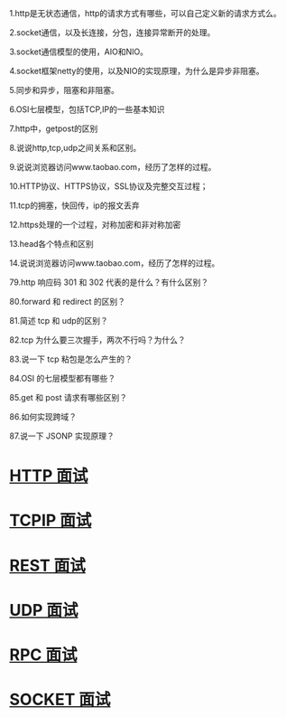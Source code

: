 
1.http是无状态通信，http的请求方式有哪些，可以自己定义新的请求方式么。

2.socket通信，以及长连接，分包，连接异常断开的处理。

3.socket通信模型的使用，AIO和NIO。

4.socket框架netty的使用，以及NIO的实现原理，为什么是异步非阻塞。

5.同步和异步，阻塞和非阻塞。

6.OSI七层模型，包括TCP,IP的一些基本知识

7.http中，getpost的区别

8.说说http,tcp,udp之间关系和区别。

9.说说浏览器访问www.taobao.com，经历了怎样的过程。

10.HTTP协议、HTTPS协议，SSL协议及完整交互过程；

11.tcp的拥塞，快回传，ip的报文丢弃

12.https处理的一个过程，对称加密和非对称加密

13.head各个特点和区别

14.说说浏览器访问www.taobao.com，经历了怎样的过程。

79.http 响应码 301 和 302 代表的是什么？有什么区别？

80.forward 和 redirect 的区别？

81.简述 tcp 和 udp的区别？

82.tcp 为什么要三次握手，两次不行吗？为什么？

83.说一下 tcp 粘包是怎么产生的？

84.OSI 的七层模型都有哪些？

85.get 和 post 请求有哪些区别？

86.如何实现跨域？

87.说一下 JSONP 实现原理？


# [HTTP 面试](https://github.com/stevenli91748/Network/blob/master/HTTP/Interview.md)
# [TCPIP 面试](https://github.com/stevenli91748/Network/blob/master/TCPIP/Interview.md)
# [REST 面试](https://github.com/stevenli91748/Network/blob/master/REST/Interview.md)
# [UDP 面试](https://github.com/stevenli91748/Network/blob/master/UDP/Interview.md)
# [RPC 面试](https://github.com/stevenli91748/Network/blob/master/RPC/Interview.md)
# [SOCKET 面试](https://github.com/stevenli91748/Network/blob/master/Socket/Interview.md)
